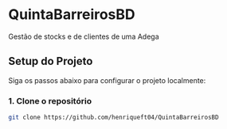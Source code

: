 # QuintaBarreirosBD
Gestão de stocks e de clientes de uma Adega

## Setup do Projeto

Siga os passos abaixo para configurar o projeto localmente:

### 1. Clone o repositório
```bash
git clone https://github.com/henriqueft04/QuintaBarreirosBD
